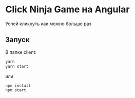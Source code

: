 # Click Ninja Game на Angular

Успей кликнуть как можно больше раз

## Запуск
В папке client:

```bash
yarn
yarn start
```
или

```bash
npm install
npm start
```
